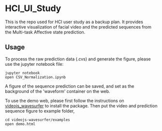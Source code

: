 # HCI_UI_Study
This is the repo used for HCI user study as a backup plan. It provides interactive visualization of facial video and the predicted sequences from the Multi-task Affective state prediction.

## Usage
To process the raw prediction data (.cvs) and generate the figure, please use the jupyter notebook file:
```
jupyter notebook
open CSV_Normalization.ipynb
```
A figure of the sequence prediction can be saved, and set as the background of the 'waveform' container on the web.

To use the demo web, please first follow the instructions on [videojs_wavesurfer](https://github.com/collab-project/videojs-wavesurfer) to install the package.
Then put the video and prediction sequence figure to example folder,

```
cd videojs-wavesurfer/examples
open demo.html
```
